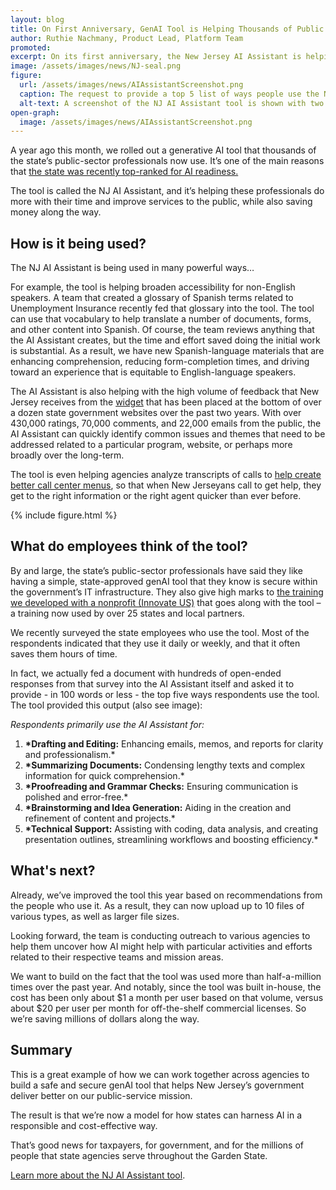 ```yaml
---
layout: blog
title: On First Anniversary, GenAI Tool is Helping Thousands of Public Sector Professionals
author: Ruthie Nachmany, Product Lead, Platform Team
promoted:
excerpt: On its first anniversary, the New Jersey AI Assistant is helping thousands of public-sector professionals use GenAI to save time and money while improving services for residents.
image: /assets/images/news/NJ-seal.png
figure:
  url: /assets/images/news/AIAssistantScreenshot.png
  caption: The request to provide a top 5 list of ways people use the NJ AI Assistant tool is provided based on an uploaded document that contains all the open-field responses from the survey.
  alt-text: A screenshot of the NJ AI Assistant tool is shown with two bubbles, showing the prompt as well as the output referenced in the blog text.
open-graph:
  image: /assets/images/news/AIAssistantScreenshot.png
---
```


A year ago this month, we rolled out a generative AI tool that thousands of the state’s public-sector professionals now use. It’s one of the main reasons that [the state was recently top-ranked for AI readiness.](https://www.nj.gov/governor/news/news/562025/approved/20250715d.shtml)

The tool is called the NJ AI Assistant, and it’s helping these professionals do more with their time and improve services to the public, while also saving money along the way.

## How is it being used?

The NJ AI Assistant is being used in many powerful ways…

For example, the tool is helping broaden accessibility for non-English speakers. A team that created a glossary of Spanish terms related to Unemployment Insurance recently fed that glossary into the tool. The tool can use that vocabulary to help translate a number of documents, forms, and other content into Spanish. Of course, the team reviews anything that the AI Assistant creates, but the time and effort saved doing the initial work is substantial. As a result, we have new Spanish-language materials that are enhancing comprehension, reducing form-completion times, and driving toward an experience that is equitable to English-language speakers.

The AI Assistant is also helping with the high volume of feedback that New Jersey receives from the [widget](https://innovation.nj.gov/projects/feedback-widget/) that has been placed at the bottom of over a dozen state government websites over the past two years. With over 430,000 ratings, 70,000 comments, and 22,000 emails from the public, the AI Assistant can quickly identify common issues and themes that need to be addressed related to a particular program, website, or perhaps more broadly over the long-term.

The tool is even helping agencies analyze transcripts of calls to [help create better call center menus](https://innovation.nj.gov/blog/2025-06-05-callcentermodernization/), so that when New Jerseyans call to get help, they get to the right information or the right agent quicker than ever before.

{% include figure.html %}

## What do employees think of the tool?

By and large, the state’s public-sector professionals have said they like having a simple, state-approved genAI tool that they know is secure within the government’s IT infrastructure. They also give high marks to [the training we developed with a nonprofit (Innovate US)](https://innovate-us.org/workshop-series/artificial-intelligence-for-the-public-sector) that goes along with the tool – a training now used by over 25 states and local partners.

We recently surveyed the state employees who use the tool. Most of the respondents indicated that they use it daily or weekly, and that it often saves them hours of time.

In fact, we actually fed a document with hundreds of open-ended responses from that survey into the AI Assistant itself and asked it to provide - in 100 words or less - the top five ways respondents use the tool. The tool provided this output (also see image):

_Respondents primarily use the AI Assistant for:_

1. **\*Drafting and Editing:** Enhancing emails, memos, and reports for clarity and professionalism.\*
2. **\*Summarizing Documents:** Condensing lengthy texts and complex information for quick comprehension.\*
3. **\*Proofreading and Grammar Checks:** Ensuring communication is polished and error-free.\*
4. **\*Brainstorming and Idea Generation:** Aiding in the creation and refinement of content and projects.\*
5. **\*Technical Support:** Assisting with coding, data analysis, and creating presentation outlines, streamlining workflows and boosting efficiency.\*

## What's next?

Already, we’ve improved the tool this year based on recommendations from the people who use it. As a result, they can now upload up to 10 files of various types, as well as larger file sizes.

Looking forward, the team is conducting outreach to various agencies to help them uncover how AI might help with particular activities and efforts related to their respective teams and mission areas.

We want to build on the fact that the tool was used more than half-a-million times over the past year. And notably, since the tool was built in-house, the cost has been only about $1 a month per user based on that volume, versus about $20 per user per month for off-the-shelf commercial licenses. So we’re saving millions of dollars along the way.

## Summary

This is a great example of how we can work together across agencies to build a safe and secure genAI tool that helps New Jersey’s government deliver better on our public-service mission.

The result is that we’re now a model for how states can harness AI in a responsible and cost-effective way.

That’s good news for taxpayers, for government, and for the millions of people that state agencies serve throughout the Garden State.

[Learn more about the NJ AI Assistant tool](https://innovation.nj.gov/projects/ai-assistant).
